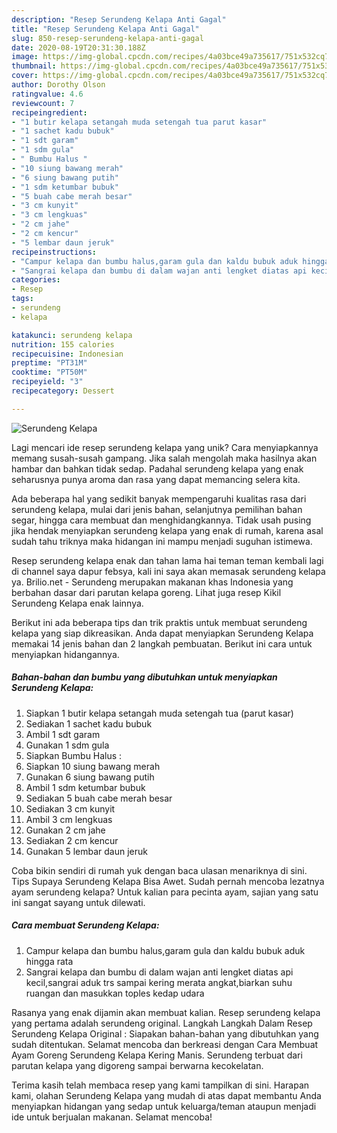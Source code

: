 ```yaml
---
description: "Resep Serundeng Kelapa Anti Gagal"
title: "Resep Serundeng Kelapa Anti Gagal"
slug: 850-resep-serundeng-kelapa-anti-gagal
date: 2020-08-19T20:31:30.188Z
image: https://img-global.cpcdn.com/recipes/4a03bce49a735617/751x532cq70/serundeng-kelapa-foto-resep-utama.jpg
thumbnail: https://img-global.cpcdn.com/recipes/4a03bce49a735617/751x532cq70/serundeng-kelapa-foto-resep-utama.jpg
cover: https://img-global.cpcdn.com/recipes/4a03bce49a735617/751x532cq70/serundeng-kelapa-foto-resep-utama.jpg
author: Dorothy Olson
ratingvalue: 4.6
reviewcount: 7
recipeingredient:
- "1 butir kelapa setangah muda setengah tua parut kasar"
- "1 sachet kadu bubuk"
- "1 sdt garam"
- "1 sdm gula"
- " Bumbu Halus "
- "10 siung bawang merah"
- "6 siung bawang putih"
- "1 sdm ketumbar bubuk"
- "5 buah cabe merah besar"
- "3 cm kunyit"
- "3 cm lengkuas"
- "2 cm jahe"
- "2 cm kencur"
- "5 lembar daun jeruk"
recipeinstructions:
- "Campur kelapa dan bumbu halus,garam gula dan kaldu bubuk aduk hingga rata"
- "Sangrai kelapa dan bumbu di dalam wajan anti lengket diatas api kecil,sangrai aduk trs sampai kering merata angkat,biarkan suhu ruangan dan masukkan toples kedap udara"
categories:
- Resep
tags:
- serundeng
- kelapa

katakunci: serundeng kelapa 
nutrition: 155 calories
recipecuisine: Indonesian
preptime: "PT31M"
cooktime: "PT50M"
recipeyield: "3"
recipecategory: Dessert

---
```



![Serundeng Kelapa](https://img-global.cpcdn.com/recipes/4a03bce49a735617/751x532cq70/serundeng-kelapa-foto-resep-utama.jpg)

Lagi mencari ide resep serundeng kelapa yang unik? Cara menyiapkannya memang susah-susah gampang. Jika salah mengolah maka hasilnya akan hambar dan bahkan tidak sedap. Padahal serundeng kelapa yang enak seharusnya punya aroma dan rasa yang dapat memancing selera kita.

Ada beberapa hal yang sedikit banyak mempengaruhi kualitas rasa dari serundeng kelapa, mulai dari jenis bahan, selanjutnya pemilihan bahan segar, hingga cara membuat dan menghidangkannya. Tidak usah pusing jika hendak menyiapkan serundeng kelapa yang enak di rumah, karena asal sudah tahu triknya maka hidangan ini mampu menjadi suguhan istimewa.

Resep serundeng kelapa enak dan tahan lama hai teman teman kembali lagi di channel saya dapur febsya, kali ini saya akan memasak serundeng kelapa ya. Brilio.net - Serundeng merupakan makanan khas Indonesia yang berbahan dasar dari parutan kelapa goreng. Lihat juga resep Kikil Serundeng Kelapa enak lainnya.


Berikut ini ada beberapa tips dan trik praktis untuk membuat serundeng kelapa yang siap dikreasikan. Anda dapat menyiapkan Serundeng Kelapa memakai 14 jenis bahan dan 2 langkah pembuatan. Berikut ini cara untuk menyiapkan hidangannya.

<!--inarticleads1-->

##### Bahan-bahan dan bumbu yang dibutuhkan untuk menyiapkan Serundeng Kelapa:

1. Siapkan 1 butir kelapa setangah muda setengah tua (parut kasar)
1. Sediakan 1 sachet kadu bubuk
1. Ambil 1 sdt garam
1. Gunakan 1 sdm gula
1. Siapkan  Bumbu Halus :
1. Siapkan 10 siung bawang merah
1. Gunakan 6 siung bawang putih
1. Ambil 1 sdm ketumbar bubuk
1. Sediakan 5 buah cabe merah besar
1. Sediakan 3 cm kunyit
1. Ambil 3 cm lengkuas
1. Gunakan 2 cm jahe
1. Sediakan 2 cm kencur
1. Gunakan 5 lembar daun jeruk


Coba bikin sendiri di rumah yuk dengan baca ulasan menariknya di sini. Tips Supaya Serundeng Kelapa Bisa Awet. Sudah pernah mencoba lezatnya ayam serundeng kelapa? Untuk kalian para pecinta ayam, sajian yang satu ini sangat sayang untuk dilewati. 

<!--inarticleads2-->

##### Cara membuat Serundeng Kelapa:

1. Campur kelapa dan bumbu halus,garam gula dan kaldu bubuk aduk hingga rata
1. Sangrai kelapa dan bumbu di dalam wajan anti lengket diatas api kecil,sangrai aduk trs sampai kering merata angkat,biarkan suhu ruangan dan masukkan toples kedap udara


Rasanya yang enak dijamin akan membuat kalian. Resep serundeng kelapa yang pertama adalah serundeng original. Langkah Langkah Dalam Resep Serundeng Kelapa Original : Siapakan bahan-bahan yang dibutuhkan yang sudah ditentukan. Selamat mencoba dan berkreasi dengan Cara Membuat Ayam Goreng Serundeng Kelapa Kering Manis. Serundeng terbuat dari parutan kelapa yang digoreng sampai berwarna kecokelatan. 

Terima kasih telah membaca resep yang kami tampilkan di sini. Harapan kami, olahan Serundeng Kelapa yang mudah di atas dapat membantu Anda menyiapkan hidangan yang sedap untuk keluarga/teman ataupun menjadi ide untuk berjualan makanan. Selamat mencoba!
